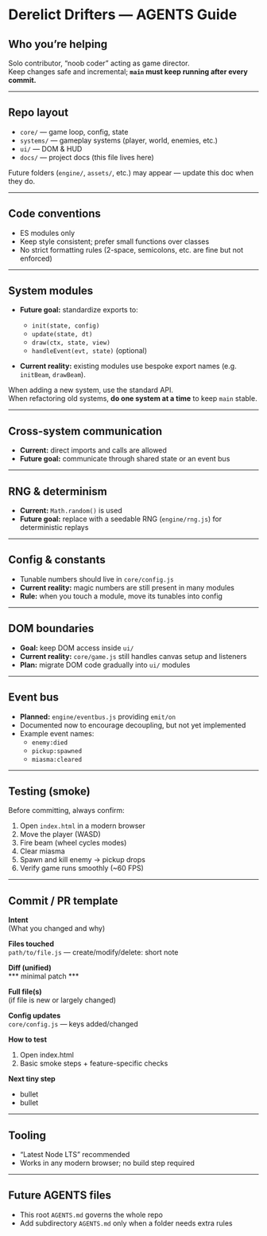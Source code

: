 # Derelict Drifters — AGENTS Guide

## Who you’re helping
Solo contributor, “noob coder” acting as game director.  
Keep changes safe and incremental; **`main` must keep running after every commit.**

---

## Repo layout
- `core/` — game loop, config, state  
- `systems/` — gameplay systems (player, world, enemies, etc.)  
- `ui/` — DOM & HUD  
- `docs/` — project docs (this file lives here)  

Future folders (`engine/`, `assets/`, etc.) may appear — update this doc when they do.

---

## Code conventions
- ES modules only  
- Keep style consistent; prefer small functions over classes  
- No strict formatting rules (2-space, semicolons, etc. are fine but not enforced)  

---

## System modules
- **Future goal:** standardize exports to:
  - `init(state, config)`  
  - `update(state, dt)`  
  - `draw(ctx, state, view)`  
  - `handleEvent(evt, state)` (optional)  

- **Current reality:** existing modules use bespoke export names (e.g. `initBeam`, `drawBeam`).  

When adding a new system, use the standard API.  
When refactoring old systems, **do one system at a time** to keep `main` stable.

---

## Cross-system communication
- **Current:** direct imports and calls are allowed  
- **Future goal:** communicate through shared state or an event bus  

---

## RNG & determinism
- **Current:** `Math.random()` is used  
- **Future goal:** replace with a seedable RNG (`engine/rng.js`) for deterministic replays  

---

## Config & constants
- Tunable numbers should live in `core/config.js`  
- **Current reality:** magic numbers are still present in many modules  
- **Rule:** when you touch a module, move its tunables into config  

---

## DOM boundaries
- **Goal:** keep DOM access inside `ui/`  
- **Current reality:** `core/game.js` still handles canvas setup and listeners  
- **Plan:** migrate DOM code gradually into `ui/` modules  

---

## Event bus
- **Planned:** `engine/eventbus.js` providing `emit/on`  
- Documented now to encourage decoupling, but not yet implemented  
- Example event names:  
  - `enemy:died`  
  - `pickup:spawned`  
  - `miasma:cleared`  

---

## Testing (smoke)
Before committing, always confirm:  
1. Open `index.html` in a modern browser  
2. Move the player (WASD)  
3. Fire beam (wheel cycles modes)  
4. Clear miasma  
5. Spawn and kill enemy → pickup drops  
6. Verify game runs smoothly (~60 FPS)  

---

## Commit / PR template

**Intent**  
(What you changed and why)

**Files touched**  
`path/to/file.js` — create/modify/delete: short note

**Diff (unified)**  
*** minimal patch ***

**Full file(s)**  
(if file is new or largely changed)

**Config updates**  
`core/config.js` — keys added/changed

**How to test**  
1. Open index.html  
2. Basic smoke steps + feature-specific checks  

**Next tiny step**  
- bullet  
- bullet  

---

## Tooling
- “Latest Node LTS” recommended  
- Works in any modern browser; no build step required  

---

## Future AGENTS files
- This root `AGENTS.md` governs the whole repo  
- Add subdirectory `AGENTS.md` only when a folder needs extra rules  
